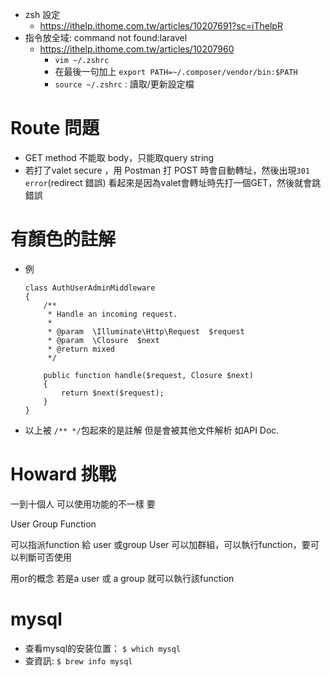 - zsh 設定 
    - https://ithelp.ithome.com.tw/articles/10207691?sc=iThelpR
- 指令放全域: command not found:laravel
    - https://ithelp.ithome.com.tw/articles/10207960
        - `vim ~/.zshrc`
        - 在最後一句加上 `export PATH=~/.composer/vendor/bin:$PATH`
        - `source ~/.zshrc` : 讀取/更新設定檔

# Route 問題
- GET method 不能取 body，只能取query string
- 若打了valet secure <project name>，用 Postman 打 POST 時會自動轉址，然後出現`301 error`(redirect 錯誤)
看起來是因為valet會轉址時先打一個GET，然後就會跳錯誤

# 有顏色的註解
- 例
    ```
    class AuthUserAdminMiddleware
    {
        /**
         * Handle an incoming request.
         *
         * @param  \Illuminate\Http\Request  $request
         * @param  \Closure  $next
         * @return mixed
         */
        
        public function handle($request, Closure $next)
        {
            return $next($request);
        }
    }
    
    ```
- 以上被 `/** */`包起來的是註解 但是會被其他文件解析 如API Doc.


# Howard 挑戰
一到十個人
可以使用功能的不一樣
要

User 
Group 
Function

可以指派function 給 user 或group
User 可以加群組，可以執行function，要可以判斷可否使用

用or的概念 若是a user 或 a group 就可以執行該function

# mysql
- 查看mysql的安装位置： `$ which mysql`
- 查資訊: `$ brew info mysql`
